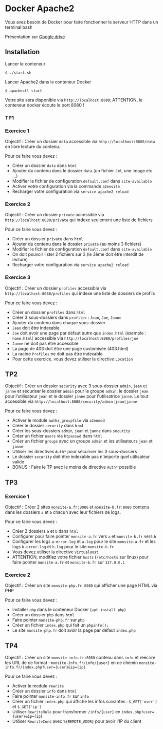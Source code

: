# Docker Apache2

Vous avez besoin de Docker pour faire fonctionner le serveur HTTP dans un terminal bash

Présentation sur [Google drive](https://docs.google.com/presentation/d/179TCChjhxwXM-YmV00hwJKBQFr5-L1mUE66mmZ-J-AQ/edit?usp=sharing)

## Installation

Lancer le conteneur

```
$ ./start.sh
```

Lancer Apache2 dans le conteneur Docker

```
$ apachectl start
```

Votre site sera disponible via `http://localhost:8080`; ATTENTION, le conteneur docker écoute le port 8080 !

### TP1

### Exercice 1

Objectif : Créer un dossier `data` accessible via `http://localhost:8080/data` en libre lecture du contenu.

Pour ce faire vous devez :
 - Créer un dossier `data` dans `html`
 - Ajouter du contenu dans le dossier `data` (un fichier .txt, une image etc ...)
 - Modifier le fichier de configuration `default.conf` dans `site-available`
 - Activer votre configuration via la commande `a2ensite`
 - Recharger votre configuration via `service apache2 reload`

### Exercice 2

Objectif : Créer un dossier `private` accessible via `http://localhost:8080/private` qui indexe seulement une liste de fichiers

Pour ce faire vous devez :
 - Créer un dossier `private` dans `html`
 - Ajouter du contenu dans le dossier `private` (au moins 3 fichiers)
 - Modifier le fichier de configuration `default.conf` dans `site-available`
  - On doit pouvoir lister 2 fichiers sur 3 (le 3ème doit être interdit de lecture)
 - Recharger votre configuration via `service apache2 reload`

### Exercice 3

Objectif : Créer un dossier `profiles` accessible via `http://localhost:8080/profiles` qui indexe une liste de dossiers de profils

Pour ce faire vous devez :
 - Créer un dossier `profiles` dans `html`
 - Créer 3 sous-dossiers dans `profiles` : `Jean`, `Joe`, `Janne`
 - Ajouter du contenu dans chaque sous-dossier
 - `Jean` doit être indexable
 - `Joe` doit avoir une page par défaut autre que `index.html` (exemple : `home.html`) accessible via `http://localhost:8080/profiles/joe`
 - `Janne` ne doit pas être accessible
  - La page de 403 doit être une page customisée (403.html)
 - La racine `Profiles` ne doit pas être indexable
 - Pour cette exercice, vous devez utiliser la directive `Location`

## TP2

Objectif : Créer un dossier `security` avec 3 sous-dossier `admin`, `jean` et `janne` et sécuriser le dossier `admin` pour le groupe `admin`, le dossier `jean` pour l'utilisateur `jean` et le dossier `janne` pour l'utilisatrice `janne`. Le tout accessible via `http://localhost:8080/security/admin|jean|janne`

Pour ce faire vous devez :
 - Activer le module `authz_groupfile` via `a2enmod`
 - Créer le dossier `security` dans `html`
 - Créer les sous-dossiers `admin`, `jean` et `janne` dans `security`
 - Créer un fichier `users` via `htpasswd` dans `html`
 - Créer un fichier `groups` avec un groupe `admin` et les utilisateurs `jean` et `janne`
 - Utiliser les directives `Auth*` pour sécuriser les 3 sous-dossiers
 - Le dossier `security` doit être indexable pas n'importe quel utilisateur valide
 - BONUS : Faire le TP avec le moins de directive `Auth*` possible

## TP3

### Exercice 1

Objectif : Créer 2 sites `monsite-a.fr:8080` et `monsite-b.fr:8080` contenu dans les dossiers `a` et `b` chacun avec leur fichiers de logs.

Pour ce faire vous devez :
 - Créer 2 dossiers `a` et `b` dans `html`
 - Configurer pour faire pointer `monsite-a.fr` vers `a` et `monsite-b.fr` vers `b`
 - Configurer les logs `a-error.log` et `a.log` pour le site `monsite-a.fr` et les logs `b-error.log` et `b.log` pour le site `monsite-b.fr`
 - Vous devez utiliser la directive `VirtualHost`
 - ATTENTION, modifiez votre fichier `hosts` (`/etc/hosts` sur linux) pour faire pointer `monsite-a.fr` et `monsite-b.fr` sur `127.0.0.1`

### Exercice 2

Objectif : Créer un site `monsite-php.fr:8080` qui afficher une page HTML via PHP

Pour ce faire vous devez :
 - Installer `php` dans le conteneur Docker (`apt install php`)
 - Créer un dossier `php` dans `html`
 - Faire pointer `monsite-php.fr` sur `php`
 - Créer un fichier `index.php` qui fait un `phpinfo();`
 - Le site `monsite-php.fr` doit avoir la page par défaut `index.php`

## TP4

Objectif : Créer un site `monsite-info.fr:8080` contenu dans `info` et réécrire les URL de ce format : `monsite-info.fr/info/{user}` en ce chemin `monsite-info.fr/index.php?user={user}&ip={ip}`

Pour ce faire vous devez :
 - Activer le module `rewrite`
 - Créer un dossier `info` dans `html`
 - Faire pointer `monsite-info.fr` sur `info`
 - Créer un fichier `index.php` qui affiche les infos suivantes : `$_GET['user']` et `$_GET['ip']`
 - Utiliser `RewriteRule` pour transformer `/info/{user}` en `index.php?user={user}&ip={ip}`
 - Utiliser `RewriteCond` avec `%{REMOTE_ADDR}` pour avoir l'IP du client

